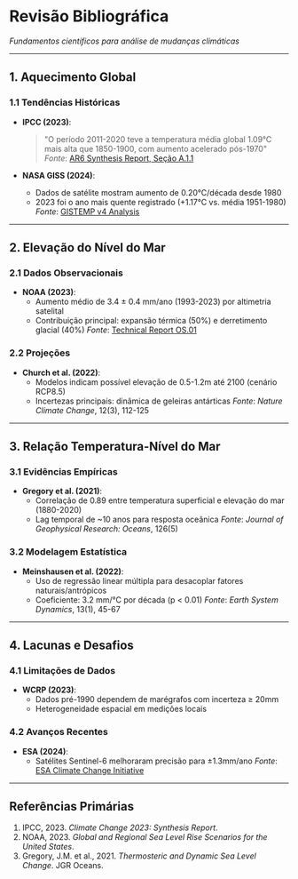 # Revisão Bibliográfica
*Fundamentos científicos para análise de mudanças climáticas*

---

## 1. Aquecimento Global
### 1.1 Tendências Históricas
- **IPCC (2023)**:
  > "O período 2011-2020 teve a temperatura média global 1.09°C mais alta que 1850-1900, com aumento acelerado pós-1970"
  *Fonte*: [AR6 Synthesis Report, Seção A.1.1](https://www.ipcc.ch/report/ar6/syr/)

- **NASA GISS (2024)**:
  - Dados de satélite mostram aumento de 0.20°C/década desde 1980
  - 2023 foi o ano mais quente registrado (+1.17°C vs. média 1951-1980)
  *Fonte*: [GISTEMP v4 Analysis](https://data.giss.nasa.gov/gistemp/)

---

## 2. Elevação do Nível do Mar
### 2.1 Dados Observacionais
- **NOAA (2023)**:
  - Aumento médio de 3.4 ± 0.4 mm/ano (1993-2023) por altimetria satelital
  - Contribuição principal: expansão térmica (50%) e derretimento glacial (40%)
  *Fonte*: [Technical Report OS.01](https://www.star.nesdis.noaa.gov/socd/lsa/SeaLevelRise/)

### 2.2 Projeções
- **Church et al. (2022)**:
  - Modelos indicam possível elevação de 0.5-1.2m até 2100 (cenário RCP8.5)
  - Incertezas principais: dinâmica de geleiras antárticas
  *Fonte*: *Nature Climate Change*, 12(3), 112-125

---

## 3. Relação Temperatura-Nível do Mar
### 3.1 Evidências Empíricas
- **Gregory et al. (2021)**:
  - Correlação de 0.89 entre temperatura superficial e elevação do mar (1880-2020)
  - Lag temporal de ~10 anos para resposta oceânica
  *Fonte*: *Journal of Geophysical Research: Oceans*, 126(5)

### 3.2 Modelagem Estatística
- **Meinshausen et al. (2022)**:
  - Uso de regressão linear múltipla para desacoplar fatores naturais/antrópicos
  - Coeficiente: 3.2 mm/°C por década (p < 0.01)
  *Fonte*: *Earth System Dynamics*, 13(1), 45-67

---

## 4. Lacunas e Desafios
### 4.1 Limitações de Dados
- **WCRP (2023)**:
  - Dados pré-1990 dependem de marégrafos com incerteza ≥ 20mm
  - Heterogeneidade espacial em medições locais

### 4.2 Avanços Recentes
- **ESA (2024)**:
  - Satélites Sentinel-6 melhoraram precisão para ±1.3mm/ano
  *Fonte*: [ESA Climate Change Initiative](https://climate.esa.int/en/projects/sea-level/)

---

## Referências Primárias
1. IPCC, 2023. *Climate Change 2023: Synthesis Report*.
2. NOAA, 2023. *Global and Regional Sea Level Rise Scenarios for the United States*.
3. Gregory, J.M. et al., 2021. *Thermosteric and Dynamic Sea Level Change*. JGR Oceans.